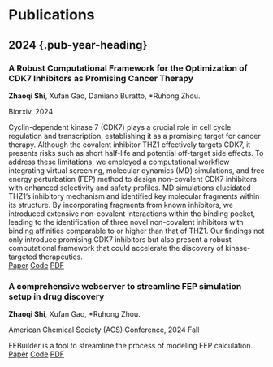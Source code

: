 # Publications

## 2024 {.pub-year-heading}

<div class="publication-card">
  <h3 class="pub-title">A Robust Computational Framework for the Optimization of CDK7 Inhibitors as Promising Cancer Therapy</h3>
  <p class="pub-authors"><b>Zhaoqi Shi</b>, Xufan Gao, Damiano Buratto, *Ruhong Zhou.</p>
  <p class="pub-journal">Biorxiv, 2024</p>
  <div class="pub-abstract">
    Cyclin-dependent kinase 7 (CDK7) plays a crucial role in cell cycle regulation and transcription, establishing it as a promising target for cancer therapy. Although the covalent inhibitor THZ1 effectively targets CDK7, it presents risks such as short half-life and potential off-target side effects. To address these limitations, we employed a computational workflow integrating virtual screening, molecular dynamics (MD) simulations, and free energy perturbation (FEP) method to design non-covalent CDK7 inhibitors with enhanced selectivity and safety profiles. MD simulations elucidated THZ1’s inhibitory mechanism and identified key molecular fragments within its structure. By incorporating fragments from known inhibitors, we introduced extensive non-covalent interactions within the binding pocket, leading to the identification of three novel non-covalent inhibitors with binding affinities comparable to or higher than that of THZ1. Our findings not only introduce promising CDK7 inhibitors but also present a robust computational framework that could accelerate the discovery of kinase-targeted therapeutics.
  </div>
  <div class="pub-links">
    <a href="https://doi.org/10.1101/2024.11.13.623385" class="pub-link">Paper</a>
    <a href="https://github.com/aib001" class="pub-link">Code</a>
    <a href="https://doi.org/10.1101/2024.11.13.623385" class="pub-link">PDF</a>
  </div>
</div>

<div class="publication-card">
  <h3 class="pub-title">A comprehensive webserver to streamline FEP simulation setup
in drug discovery</h3>
  <p class="pub-authors"><b>Zhaoqi Shi</b>, Xufan Gao, *Ruhong Zhou.</p>
  <p class="pub-journal">American Chemical Society (ACS) Conference, 2024 Fall</p>
  <div class="pub-abstract">
    FEBuilder is a tool to streamline the process of modeling FEP calculation.
  </div>
  <div class="pub-links">
    <a href="https://doi.org/10.5281/zenodo.14059079" class="pub-link">Paper</a>
    <a href="https://github.com/gxf1212" class="pub-link">Code</a>
    <a href="https://doi.org/10.5281/zenodo.14059079" class="pub-link">PDF</a>
  </div>
</div>
